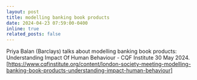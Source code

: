 ```yaml
---
layout: post
title: modelling banking book products
date: 2024-04-23 07:59:00-0400
inline: true
related_posts: false
---
```


Priya Balan (Barclays) talks about modelling banking book products: Understanding Impact Of Human Behaviour - CQF Institute 30 May 2024. [https://www.cqfinstitute.org/content/london-society-meeting-modelling-banking-book-products-understanding-impact-human-behaviour] 
